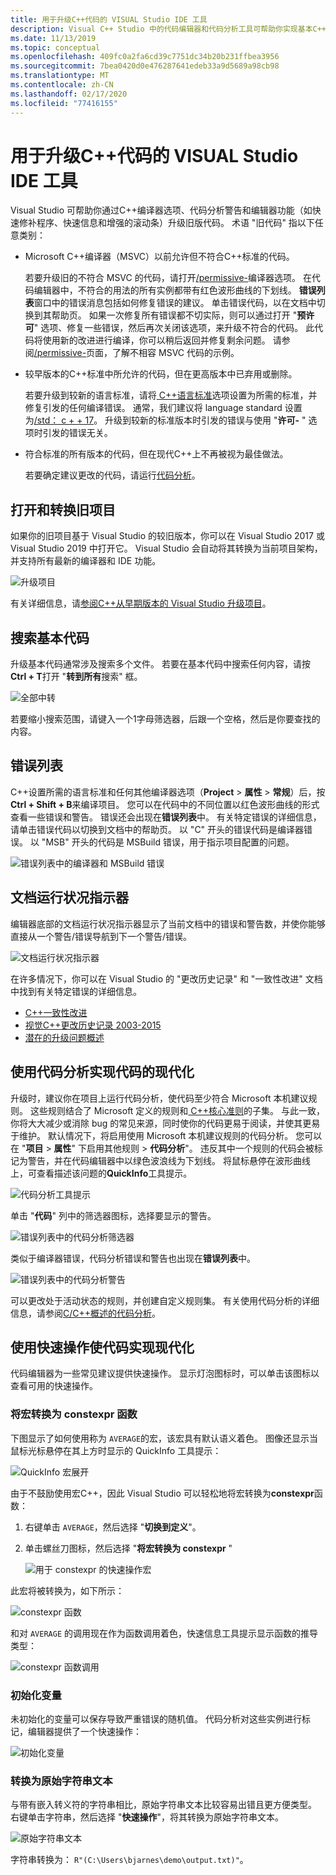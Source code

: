 ```yaml
---
title: 用于升级C++代码的 VISUAL Studio IDE 工具
description: Visual C++ Studio 中的代码编辑器和代码分析工具可帮助你实现基本C++代码的现代化。
ms.date: 11/13/2019
ms.topic: conceptual
ms.openlocfilehash: 409fc0a2fa6cd39c7751dc34b20b231ffbea3956
ms.sourcegitcommit: 7bea0420d0e476287641edeb33a9d5689a98cb98
ms.translationtype: MT
ms.contentlocale: zh-CN
ms.lasthandoff: 02/17/2020
ms.locfileid: "77416155"
---
```

# <a name="visual-studio-ide-tools-for-upgrading-c-code"></a>用于升级C++代码的 VISUAL Studio IDE 工具

Visual Studio 可帮助你通过C++编译器选项、代码分析警告和编辑器功能（如快速修补程序、快速信息和增强的滚动条）升级旧版代码。 术语 "旧代码" 指以下任意类别：

- Microsoft C++编译器（MSVC）以前允许但不符合C++标准的代码。

   若要升级旧的不符合 MSVC 的代码，请打开[/permissive-](../build/reference/permissive-standards-conformance.md)编译器选项。 在代码编辑器中，不符合的用法的所有实例都带有红色波形曲线的下划线。 **错误列表**窗口中的错误消息包括如何修复错误的建议。 单击错误代码，以在文档中切换到其帮助页。 如果一次修复所有错误都不切实际，则可以通过打开 "**预许可**" 选项、修复一些错误，然后再次关闭该选项，来升级不符合的代码。 此代码将使用新的改进进行编译，你可以稍后返回并修复剩余问题。 请参阅[/permissive-](../build/reference/permissive-standards-conformance.md)页面，了解不相容 MSVC 代码的示例。

- 较早版本的C++标准中所允许的代码，但在更高版本中已弃用或删除。

   若要升级到较新的语言标准，请将[ C++语言标准](../build/reference/std-specify-language-standard-version.md)选项设置为所需的标准，并修复引发的任何编译错误。 通常，我们建议将 language standard 设置为[/std： c + + 17](../build/reference/std-specify-language-standard-version.md)。 升级到较新的标准版本时引发的错误与使用 "**许可-** " 选项时引发的错误无关。

- 符合标准的所有版本的代码，但在现代C++上不再被视为最佳做法。

   若要确定建议更改的代码，请运行[代码分析](/cpp/code-quality/code-analysis-for-c-cpp-overview)。

## <a name="open-and-convert-a-legacy-project"></a>打开和转换旧项目

如果你的旧项目基于 Visual Studio 的较旧版本，你可以在 Visual Studio 2017 或 Visual Studio 2019 中打开它。 Visual Studio 会自动将其转换为当前项目架构，并支持所有最新的编译器和 IDE 功能。

![升级项目](media/upgrade-dialog-v142.png "升级项目")

有关详细信息，请[参阅C++从早期版本的 Visual Studio 升级项目](upgrading-projects-from-earlier-versions-of-visual-cpp.md)。

## <a name="search-the-code-base"></a>搜索基本代码

升级基本代码通常涉及搜索多个文件。 若要在基本代码中搜索任何内容，请按**Ctrl + T**打开 "**转到所有**搜索" 框。

![全部中转](media/go-to-all.png "全部中转")

若要缩小搜索范围，请键入一个1字母筛选器，后跟一个空格，然后是你要查找的内容。

## <a name="error-list"></a>错误列表

C++设置所需的语言标准和任何其他编译器选项（**Project** > **属性** > **常规**）后，按**Ctrl + Shift + B**来编译项目。 您可以在代码中的不同位置以红色波形曲线的形式查看一些错误和警告。 错误还会出现在**错误列表**中。 有关特定错误的详细信息，请单击错误代码以切换到文档中的帮助页。 以 "C" 开头的错误代码是编译器错误。 以 "MSB" 开头的代码是 MSBuild 错误，用于指示项目配置的问题。

![错误列表中的编译器和 MSBuild 错误](media/compiler-error-list.png "错误列表中的编译器和 MSBuild 错误")

## <a name="document-health-indicator"></a>文档运行状况指示器

编辑器底部的文档运行状况指示器显示了当前文档中的错误和警告数，并使你能够直接从一个警告/错误导航到下一个警告/错误。

![文档运行状况指示器](media/document-health-indicator.png "文档运行状况指示器")

在许多情况下，你可以在 Visual Studio 的 "更改历史记录" 和 "一致性改进" 文档中找到有关特定错误的详细信息。

- [C++一致性改进](../overview/cpp-conformance-improvements.md)
- [视觉C++更改历史记录 2003-2015](visual-cpp-change-history-2003-2015.md)
- [潜在的升级问题概述](overview-of-potential-upgrade-issues-visual-cpp.md)

## <a name="use-code-analysis-to-modernize-your-code"></a>使用代码分析实现代码的现代化

升级时，建议你在项目上运行代码分析，使代码至少符合 Microsoft 本机建议规则。 这些规则结合了 Microsoft 定义的规则和[ C++核心准则](https://isocpp.github.io/CppCoreGuidelines/CppCoreGuidelines)的子集。 与此一致，你将大大减少或消除 bug 的常见来源，同时使你的代码更易于阅读，并使其更易于维护。 默认情况下，将启用使用 Microsoft 本机建议规则的代码分析。 您可以在 "**项目** > **属性**" 下启用其他规则 > **代码分析**"。 违反其中一个规则的代码会被标记为警告，并在代码编辑器中以绿色波浪线为下划线。 将鼠标悬停在波形曲线上，可查看描述该问题的**QuickInfo**工具提示。

![代码分析工具提示](media/code-analysis-tooltip.png "代码分析警告")

单击 "**代码**" 列中的筛选器图标，选择要显示的警告。

![错误列表中的代码分析筛选器](media/code-analysis-filter.png "错误列表中的代码分析筛选器")

类似于编译器错误，代码分析错误和警告也出现在**错误列表**中。

![错误列表中的代码分析警告](media/code-analysis-error-list.png "错误列表中的代码分析警告")

可以更改处于活动状态的规则，并创建自定义规则集。 有关使用代码分析的详细信息，请参阅[C/C++概述的代码分析](/cpp/code-quality/code-analysis-for-c-cpp-overview)。

## <a name="use-quick-actions-to-modernize-code"></a>使用快速操作使代码实现现代化

代码编辑器为一些常见建议提供快速操作。 显示灯泡图标时，可以单击该图标以查看可用的快速操作。

### <a name="convert-macros-to-constexpr-functions"></a>将宏转换为 constexpr 函数

下图显示了如何使用称为 `AVERAGE`的宏，该宏具有默认语义着色。 图像还显示当鼠标光标悬停在其上方时显示的 QuickInfo 工具提示：

![QuickInfo 宏展开](media/macro-expansion-quick-info.png "QuickInfo 工具提示宏展开")

由于不鼓励使用宏C++，因此 Visual Studio 可以轻松地将宏转换为**constexpr**函数：

1. 右键单击 `AVERAGE`，然后选择 "**切换到定义**"。
2. 单击螺丝刀图标，然后选择 "**将宏转换为 constexpr** "

   ![用于 constexpr 的快速操作宏](media/quick-action-macro-to-constexpr.png "用于 constexpr 的快速操作宏")

此宏将被转换为，如下所示：

![constexpr 函数](media/constexpr-function.png "constexpr 函数")

和对 `AVERAGE` 的调用现在作为函数调用着色，快速信息工具提示显示函数的推导类型：

![constexpr 函数调用](media/constexpr-function-call.png "constexpr 函数调用")

### <a name="initialize-variables"></a>初始化变量

未初始化的变量可以保存导致严重错误的随机值。 代码分析对这些实例进行标记，编辑器提供了一个快速操作：

![初始化变量](media/init-variable.png "初始化变量快速操作")

### <a name="convert-to-raw-string-literal"></a>转换为原始字符串文本

与带有嵌入转义符的字符串相比，原始字符串文本比较容易出错且更方便类型。 右键单击字符串，然后选择 "**快速操作**"，将其转换为原始字符串文本。

![原始字符串文本](media/raw-string-literal.png "原始字符串文本")

字符串转换为： `R"(C:\Users\bjarnes\demo\output.txt)"`。
